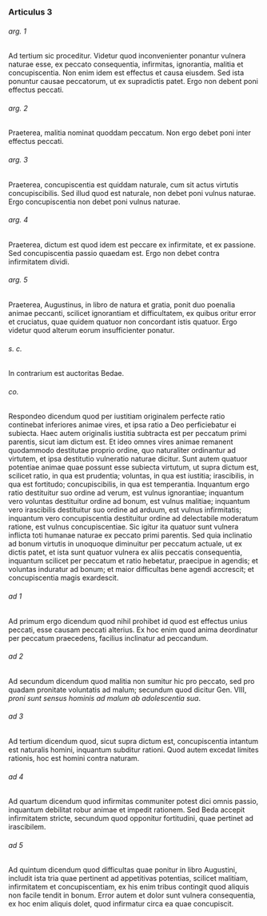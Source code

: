 ### Articulus 3

###### arg. 1
Ad tertium sic proceditur. Videtur quod inconvenienter ponantur vulnera naturae esse, ex peccato consequentia, infirmitas, ignorantia, malitia et concupiscentia. Non enim idem est effectus et causa eiusdem. Sed ista ponuntur causae peccatorum, ut ex supradictis patet. Ergo non debent poni effectus peccati.

###### arg. 2
Praeterea, malitia nominat quoddam peccatum. Non ergo debet poni inter effectus peccati.

###### arg. 3
Praeterea, concupiscentia est quiddam naturale, cum sit actus virtutis concupiscibilis. Sed illud quod est naturale, non debet poni vulnus naturae. Ergo concupiscentia non debet poni vulnus naturae.

###### arg. 4
Praeterea, dictum est quod idem est peccare ex infirmitate, et ex passione. Sed concupiscentia passio quaedam est. Ergo non debet contra infirmitatem dividi.

###### arg. 5
Praeterea, Augustinus, in libro de natura et gratia, ponit duo poenalia animae peccanti, scilicet ignorantiam et difficultatem, ex quibus oritur error et cruciatus, quae quidem quatuor non concordant istis quatuor. Ergo videtur quod alterum eorum insufficienter ponatur.

###### s. c.
In contrarium est auctoritas Bedae.

###### co.
Respondeo dicendum quod per iustitiam originalem perfecte ratio continebat inferiores animae vires, et ipsa ratio a Deo perficiebatur ei subiecta. Haec autem originalis iustitia subtracta est per peccatum primi parentis, sicut iam dictum est. Et ideo omnes vires animae remanent quodammodo destitutae proprio ordine, quo naturaliter ordinantur ad virtutem, et ipsa destitutio vulneratio naturae dicitur. Sunt autem quatuor potentiae animae quae possunt esse subiecta virtutum, ut supra dictum est, scilicet ratio, in qua est prudentia; voluntas, in qua est iustitia; irascibilis, in qua est fortitudo; concupiscibilis, in qua est temperantia. Inquantum ergo ratio destituitur suo ordine ad verum, est vulnus ignorantiae; inquantum vero voluntas destituitur ordine ad bonum, est vulnus malitiae; inquantum vero irascibilis destituitur suo ordine ad arduum, est vulnus infirmitatis; inquantum vero concupiscentia destituitur ordine ad delectabile moderatum ratione, est vulnus concupiscentiae. Sic igitur ita quatuor sunt vulnera inflicta toti humanae naturae ex peccato primi parentis. Sed quia inclinatio ad bonum virtutis in unoquoque diminuitur per peccatum actuale, ut ex dictis patet, et ista sunt quatuor vulnera ex aliis peccatis consequentia, inquantum scilicet per peccatum et ratio hebetatur, praecipue in agendis; et voluntas induratur ad bonum; et maior difficultas bene agendi accrescit; et concupiscentia magis exardescit.

###### ad 1
Ad primum ergo dicendum quod nihil prohibet id quod est effectus unius peccati, esse causam peccati alterius. Ex hoc enim quod anima deordinatur per peccatum praecedens, facilius inclinatur ad peccandum.

###### ad 2
Ad secundum dicendum quod malitia non sumitur hic pro peccato, sed pro quadam pronitate voluntatis ad malum; secundum quod dicitur Gen. VIII, *proni sunt sensus hominis ad malum ab adolescentia sua*.

###### ad 3
Ad tertium dicendum quod, sicut supra dictum est, concupiscentia intantum est naturalis homini, inquantum subditur rationi. Quod autem excedat limites rationis, hoc est homini contra naturam.

###### ad 4
Ad quartum dicendum quod infirmitas communiter potest dici omnis passio, inquantum debilitat robur animae et impedit rationem. Sed Beda accepit infirmitatem stricte, secundum quod opponitur fortitudini, quae pertinet ad irascibilem.

###### ad 5
Ad quintum dicendum quod difficultas quae ponitur in libro Augustini, includit ista tria quae pertinent ad appetitivas potentias, scilicet malitiam, infirmitatem et concupiscentiam, ex his enim tribus contingit quod aliquis non facile tendit in bonum. Error autem et dolor sunt vulnera consequentia, ex hoc enim aliquis dolet, quod infirmatur circa ea quae concupiscit.

